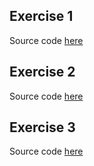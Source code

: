 ## Exercise 1
Source code [here](https://github.com/ShadowRunnerGH/elite-section-4/tree/master/Exercise1)
## Exercise 2
Source code [here](https://github.com/ShadowRunnerGH/elite-section-4/tree/master/Exercise2)
## Exercise 3
Source code [here](https://github.com/ShadowRunnerGH/elite-section-4/tree/master/Exercise3)